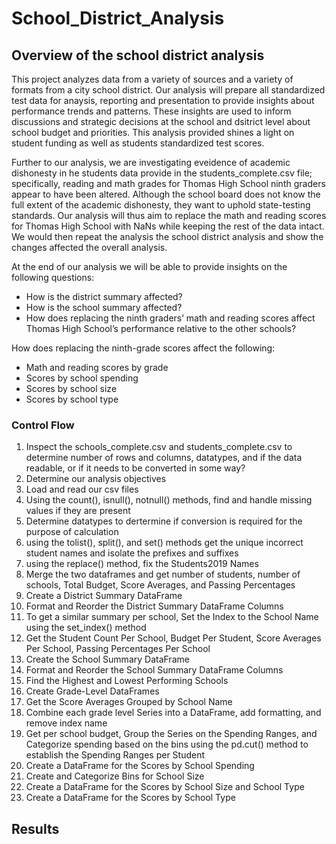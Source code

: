# School_District_Analysis
## Overview of the school district analysis
This project analyzes data from a variety of sources and a variety of formats from a city school district. Our analysis will prepare all standardized test data for anaysis, reporting and presentation to provide insights about performance trends and patterns. These insights are used to inform discussions and strategic decisions at the school and dsitrict level about school budget and priorities. This analysis provided shines a light on student funding as well as students standardized test scores.

Further to our analysis, we are investigating eveidence of academic dishonesty in he students data provide in the students_complete.csv file; specifically, reading and math grades for Thomas High School ninth graders appear to have been altered. Although the school board does not know the full extent of the academic dishonesty, they want to uphold state-testing standards.  Our analysis will thus aim to replace the math and reading scores for Thomas High School with NaNs while keeping the rest of the data intact. We would then repeat the analysis the school district analysis and show the changes affected the overall analysis.

At the end of our analysis we will be able to provide insights on the following questions:
  - How is the district summary affected?
  - How is the school summary affected?
  - How does replacing the ninth graders’ math and reading scores affect Thomas High School’s performance relative to the other schools?

How does replacing the ninth-grade scores affect the following:
  - Math and reading scores by grade
  - Scores by school spending
  - Scores by school size
  - Scores by school type
### Control Flow
1. Inspect the schools_complete.csv and students_complete.csv to determine number of rows and columns, datatypes, and if the data readable, or if it needs to be converted in some way?
2. Determine our analysis objectives
3. Load and read our csv files
4. Using the count(), isnull(), notnull() methods, find and handle missing values if they are present
5. Determine datatypes to dertermine if conversion is required for the purpose of calculation
6. using the tolist(), split(), and set() methods get the unique incorrect student names and isolate the prefixes and suffixes
7. using the replace() method, fix the Students2019 Names
8. Merge the two dataframes and get number of students, number of schools, Total Budget, Score Averages, and Passing Percentages
9. Create a District Summary DataFrame
10. Format and Reorder the District Summary DataFrame Columns
11. To get a similar summary per school, Set the Index to the School Name using the set_index() method
12. Get the Student Count Per School, Budget Per Student, Score Averages Per School, Passing Percentages Per School
13. Create the School Summary DataFrame
14. Format and Reorder the School Summary DataFrame Columns
15. Find the Highest and Lowest Performing Schools
16. Create Grade-Level DataFrames
17. Get the Score Averages Grouped by School Name
18. Combine each grade level Series into a DataFrame, add formatting, and remove index name
19. Get per school budget, Group the Series on the Spending Ranges, and Categorize spending based on the bins using the pd.cut() method to establish the Spending Ranges per Student
20. Create a DataFrame for the Scores by School Spending
21. Create and Categorize Bins for School Size
22. Create a DataFrame for the Scores by School Size and School Type
23. Create a DataFrame for the Scores by School Type

## Results




